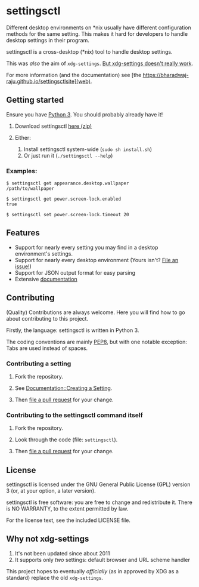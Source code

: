 # settingsctl

Different desktop environments on \*nix usually have different configuration methods for the same setting.
This makes it hard for developers to handle desktop settings in their program.

settingsctl is a cross-desktop (\*nix) tool to handle desktop settings.

This was *also* the aim of `xdg-settings`. [But xdg-settings doesn't really work](#why-not-xdg-settings).

For more information (and the documentation) see [the https://bharadwaj-raju.github.io/settingsctlsite](web).


## Getting started

Ensure you have [Python 3](https://python.org). You should probably already have it!

1. Download settingsctl [here (zip)](https://github.com/bharadwaj-raju/settingsctl/archive/master.zip)

2. Either:
	1. Install settingsctl system-wide (`sudo sh install.sh`)
	2. Or just run it (`./settingsctl --help`)

### Examples:

	$ settingsctl get appearance.desktop.wallpaper
	/path/to/wallpaper

	$ settingsctl get power.screen-lock.enabled
	true

	$ settingsctl set power.screen-lock.timeout 20


## Features

- Support for nearly every setting you may find in a desktop environment's settings.
- Support for nearly every desktop environment (Yours isn't? [File an issue!](https://github.com/bharadwaj-raju/settingsctl/issues/new))
- Support for JSON output format for easy parsing
- Extensive [documentation](https://bharadwaj-raju.github.io/settingsctl/documentation)


## Contributing

(Quality) Contributions are always welcome. Here you will find how to go about contributing to this project.

Firstly, the language: settingsctl is written in Python 3.

The coding conventions are mainly [PEP8](https://pep8.org), but with one notable exception: Tabs are used instead of spaces.

### Contributing a setting

1. Fork the repository.

2. See [Documentation::Creating a Setting](https://bharadwaj-raju.github.io/settingsctl/documentation-create-setting).

3. Then [file a pull request](file-pr) for your change.

### Contributing to the settingsctl command itself

1. Fork the repository.

2. Look through the code (file: `settingsctl`).

3. Then [file a pull request](https://github.com/bharadwaj-raju/settingsctl/compare) for your change.


## License

settingsctl is licensed under the GNU General Public License (GPL) version 3 (or, at your option, a later version).

settingsctl is free software: you are free to change and redistribute it.
There is NO WARRANTY, to the extent permitted by law.

For the license text, see the included LICENSE file.


## Why not xdg-settings

1. It's not been updated since about 2011
2. It supports only *two* settings: default browser and URL scheme handler

This project hopes to eventually *officially* (as in approved by XDG as a standard) replace the old `xdg-settings`.
